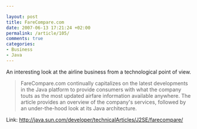 ```yaml
---

layout: post
title: FareCompare.com
date: 2007-06-13 17:21:24 +02:00
permalink: /article/105/
comments: true
categories: 
- Business
- Java
---
```


An interesting look at the airline business from a technological point
of view.

> FareCompare.com continually capitalizes on the latest developments in
> the Java platform to provide consumers with what the company touts as
> the most updated airfare information available anywhere. The article
> provides an overview of the company's services, followed by an
> under-the-hood look at its Java architecture.

Link:
<http://java.sun.com/developer/technicalArticles/J2SE/farecompare/>
